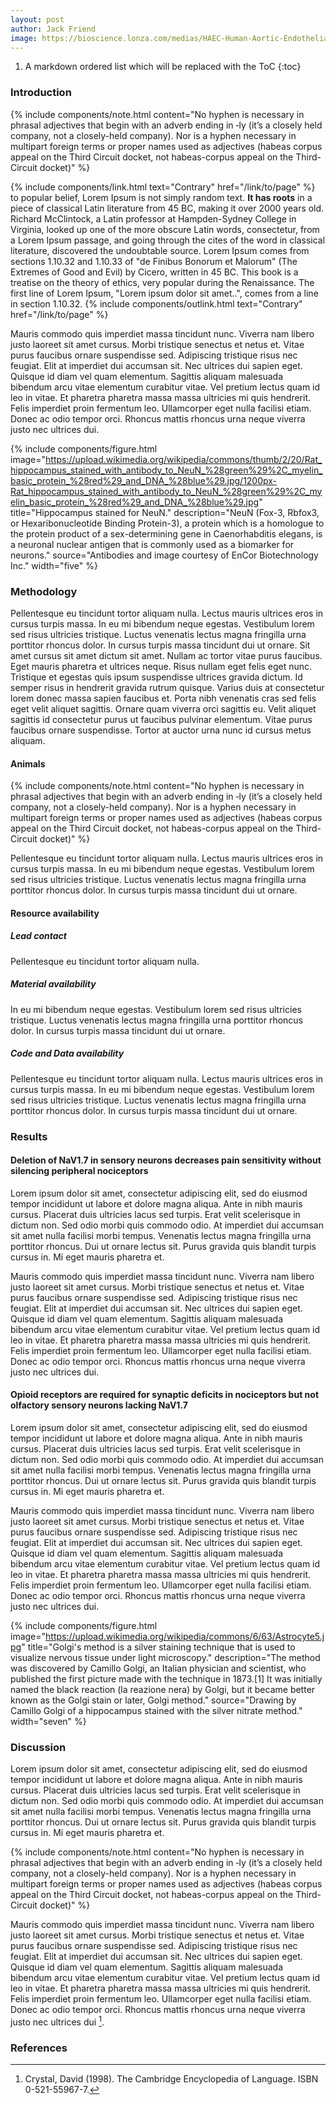 ```yaml
---
layout: post
author: Jack Friend
image: https://bioscience.lonza.com/medias/HAEC-Human-Aortic-Endothelial-Cells?context=bWFzdGVyfHBpY3R1cmVQYXJrTWVkaWF8MjIyMTgwfGltYWdlL2pwZWd8cGljdHVyZVBhcmtNZWRpYS9oZDEvaGU4LzkwODY1ODcxNzQ5NDIuanBnfGEzOGI2YjM1MTViZjAxNWMxNGE5MWRiNTg2MGFkM2IyZWVkYzBmZTIyOWU0YzlkYmM3ZWM4ZjYxNjIzOTQxODM
---
```


1. A markdown ordered list which will be replaced with the ToC
{:toc}

### Introduction

{% include components/note.html
   content="No hyphen is necessary in phrasal adjectives that begin with an adverb ending in ‑ly (it’s a closely held company, not a closely-held company). Nor is a hyphen necessary in multipart foreign terms or proper names used as adjectives (habeas corpus appeal on the Third Circuit docket, not habeas-corpus appeal on the Third-Circuit docket)"
    %}

{% include components/link.html text="Contrary" href="/link/to/page" %} to popular belief, Lorem Ipsum is not simply random text. **It has roots** in a piece of classical Latin literature from 45 BC, making it over 2000 years old. Richard McClintock, a Latin professor at Hampden-Sydney College in Virginia, looked up one of the more obscure Latin words, consectetur, from a Lorem Ipsum passage, and going through the cites of the word in classical literature, discovered the undoubtable source. Lorem Ipsum comes from sections 1.10.32 and 1.10.33 of "de Finibus Bonorum et Malorum" (The Extremes of Good and Evil) by Cicero, written in 45 BC. This book is a treatise on the theory of ethics, very popular during the Renaissance. The first line of Lorem Ipsum, "Lorem ipsum dolor sit amet..", comes from a line in section 1.10.32.
{% include components/outlink.html text="Contrary" href="/link/to/page" %}

Mauris commodo quis imperdiet massa tincidunt nunc. Viverra nam libero justo laoreet sit amet cursus. Morbi tristique senectus et netus et. Vitae purus faucibus ornare suspendisse sed. Adipiscing tristique risus nec feugiat. Elit at imperdiet dui accumsan sit. Nec ultrices dui sapien eget. Quisque id diam vel quam elementum. Sagittis aliquam malesuada bibendum arcu vitae elementum curabitur vitae. Vel pretium lectus quam id leo in vitae. Et pharetra pharetra massa massa ultricies mi quis hendrerit. Felis imperdiet proin fermentum leo. Ullamcorper eget nulla facilisi etiam. Donec ac odio tempor orci. Rhoncus mattis rhoncus urna neque viverra justo nec ultrices dui.

{% include components/figure.html
    image="https://upload.wikimedia.org/wikipedia/commons/thumb/2/20/Rat_hippocampus_stained_with_antibody_to_NeuN_%28green%29%2C_myelin_basic_protein_%28red%29_and_DNA_%28blue%29.jpg/1200px-Rat_hippocampus_stained_with_antibody_to_NeuN_%28green%29%2C_myelin_basic_protein_%28red%29_and_DNA_%28blue%29.jpg"
    title="Hippocampus stained for NeuN."
    description="NeuN (Fox-3, Rbfox3, or Hexaribonucleotide Binding Protein-3), a protein which is a homologue to the protein product of a sex-determining gene in Caenorhabditis elegans, is a neuronal nuclear antigen that is commonly used as a biomarker for neurons."
    source="Antibodies and image courtesy of EnCor Biotechnology Inc."
    width="five"
    %}

### Methodology

Pellentesque eu tincidunt tortor aliquam nulla. Lectus mauris ultrices eros in cursus turpis massa. In eu mi bibendum neque egestas. Vestibulum lorem sed risus ultricies tristique. Luctus venenatis lectus magna fringilla urna porttitor rhoncus dolor. In cursus turpis massa tincidunt dui ut ornare. Sit amet cursus sit amet dictum sit amet. Nullam ac tortor vitae purus faucibus. Eget mauris pharetra et ultrices neque. Risus nullam eget felis eget nunc. Tristique et egestas quis ipsum suspendisse ultrices gravida dictum. Id semper risus in hendrerit gravida rutrum quisque. Varius duis at consectetur lorem donec massa sapien faucibus et. Porta nibh venenatis cras sed felis eget velit aliquet sagittis. Ornare quam viverra orci sagittis eu. Velit aliquet sagittis id consectetur purus ut faucibus pulvinar elementum. Vitae purus faucibus ornare suspendisse. Tortor at auctor urna nunc id cursus metus aliquam.

#### Animals

{% include components/note.html
   content="No hyphen is necessary in phrasal adjectives that begin with an adverb ending in ‑ly (it’s a closely held company, not a closely-held company). Nor is a hyphen necessary in multipart foreign terms or proper names used as adjectives (habeas corpus appeal on the Third Circuit docket, not habeas-corpus appeal on the Third-Circuit docket)"
    %}

Pellentesque eu tincidunt tortor aliquam nulla. Lectus mauris ultrices eros in cursus turpis massa. In eu mi bibendum neque egestas. Vestibulum lorem sed risus ultricies tristique. Luctus venenatis lectus magna fringilla urna porttitor rhoncus dolor. In cursus turpis massa tincidunt dui ut ornare. 

#### Resource availability

##### Lead contact

Pellentesque eu tincidunt tortor aliquam nulla.

##### Material availability

In eu mi bibendum neque egestas. Vestibulum lorem sed risus ultricies tristique. Luctus venenatis lectus magna fringilla urna porttitor rhoncus dolor. In cursus turpis massa tincidunt dui ut ornare. 

##### Code and Data availability

Pellentesque eu tincidunt tortor aliquam nulla. Lectus mauris ultrices eros in cursus turpis massa. In eu mi bibendum neque egestas. Vestibulum lorem sed risus ultricies tristique. Luctus venenatis lectus magna fringilla urna porttitor rhoncus dolor. In cursus turpis massa tincidunt dui ut ornare. 

### Results

#### Deletion of NaV1.7 in sensory neurons decreases pain sensitivity without silencing peripheral nociceptors

Lorem ipsum dolor sit amet, consectetur adipiscing elit, sed do eiusmod tempor incididunt ut labore et dolore magna aliqua. Ante in nibh mauris cursus. Placerat duis ultricies lacus sed turpis. Erat velit scelerisque in dictum non. Sed odio morbi quis commodo odio. At imperdiet dui accumsan sit amet nulla facilisi morbi tempus. Venenatis lectus magna fringilla urna porttitor rhoncus. Dui ut ornare lectus sit. Purus gravida quis blandit turpis cursus in. Mi eget mauris pharetra et.

Mauris commodo quis imperdiet massa tincidunt nunc. Viverra nam libero justo laoreet sit amet cursus. Morbi tristique senectus et netus et. Vitae purus faucibus ornare suspendisse sed. Adipiscing tristique risus nec feugiat. Elit at imperdiet dui accumsan sit. Nec ultrices dui sapien eget. Quisque id diam vel quam elementum. Sagittis aliquam malesuada bibendum arcu vitae elementum curabitur vitae. Vel pretium lectus quam id leo in vitae. Et pharetra pharetra massa massa ultricies mi quis hendrerit. Felis imperdiet proin fermentum leo. Ullamcorper eget nulla facilisi etiam. Donec ac odio tempor orci. Rhoncus mattis rhoncus urna neque viverra justo nec ultrices dui.

#### Opioid receptors are required for synaptic deficits in nociceptors but not olfactory sensory neurons lacking NaV1.7

Lorem ipsum dolor sit amet, consectetur adipiscing elit, sed do eiusmod tempor incididunt ut labore et dolore magna aliqua. Ante in nibh mauris cursus. Placerat duis ultricies lacus sed turpis. Erat velit scelerisque in dictum non. Sed odio morbi quis commodo odio. At imperdiet dui accumsan sit amet nulla facilisi morbi tempus. Venenatis lectus magna fringilla urna porttitor rhoncus. Dui ut ornare lectus sit. Purus gravida quis blandit turpis cursus in. Mi eget mauris pharetra et.

Mauris commodo quis imperdiet massa tincidunt nunc. Viverra nam libero justo laoreet sit amet cursus. Morbi tristique senectus et netus et. Vitae purus faucibus ornare suspendisse sed. Adipiscing tristique risus nec feugiat. Elit at imperdiet dui accumsan sit. Nec ultrices dui sapien eget. Quisque id diam vel quam elementum. Sagittis aliquam malesuada bibendum arcu vitae elementum curabitur vitae. Vel pretium lectus quam id leo in vitae. Et pharetra pharetra massa massa ultricies mi quis hendrerit. Felis imperdiet proin fermentum leo. Ullamcorper eget nulla facilisi etiam. Donec ac odio tempor orci. Rhoncus mattis rhoncus urna neque viverra justo nec ultrices dui.

{% include components/figure.html
    image="https://upload.wikimedia.org/wikipedia/commons/6/63/Astrocyte5.jpg"
    title="Golgi's method is a silver staining technique that is used to visualize nervous tissue under light microscopy."
    description="The method was discovered by Camillo Golgi, an Italian physician and scientist, who published the first picture made with the technique in 1873.[1] It was initially named the black reaction (la reazione nera) by Golgi, but it became better known as the Golgi stain or later, Golgi method."
    source="Drawing by Camillo Golgi of a hippocampus stained with the silver nitrate method."
    width="seven"
    %}

### Discussion


Lorem ipsum dolor sit amet, consectetur adipiscing elit, sed do eiusmod tempor incididunt ut labore et dolore magna aliqua. Ante in nibh mauris cursus. Placerat duis ultricies lacus sed turpis. Erat velit scelerisque in dictum non. Sed odio morbi quis commodo odio. At imperdiet dui accumsan sit amet nulla facilisi morbi tempus. Venenatis lectus magna fringilla urna porttitor rhoncus. Dui ut ornare lectus sit. Purus gravida quis blandit turpis cursus in. Mi eget mauris pharetra et.

{% include components/note.html
   content="No hyphen is necessary in phrasal adjectives that begin with an adverb ending in ‑ly (it’s a closely held company, not a closely-held company). Nor is a hyphen necessary in multipart foreign terms or proper names used as adjectives (habeas corpus appeal on the Third Circuit docket, not habeas-corpus appeal on the Third-Circuit docket)"
    %}

Mauris commodo quis imperdiet massa tincidunt nunc. Viverra nam libero justo laoreet sit amet cursus. Morbi tristique senectus et netus et. Vitae purus faucibus ornare suspendisse sed. Adipiscing tristique risus nec feugiat. Elit at imperdiet dui accumsan sit. Nec ultrices dui sapien eget. Quisque id diam vel quam elementum. Sagittis aliquam malesuada bibendum arcu vitae elementum curabitur vitae. Vel pretium lectus quam id leo in vitae. Et pharetra pharetra massa massa ultricies mi quis hendrerit. Felis imperdiet proin fermentum leo. Ullamcorper eget nulla facilisi etiam. Donec ac odio tempor orci. Rhoncus mattis rhoncus urna neque viverra justo nec ultrices dui [^1].

### References

[^1]: Crystal, David (1998). The Cambridge Encyclopedia of Language. ISBN 0-521-55967-7.















